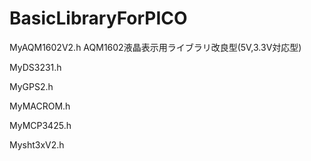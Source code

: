 # BasicLibraryForPICO
MyAQM1602V2.h
AQM1602液晶表示用ライブラリ改良型(5V,3.3V対応型)

MyDS3231.h


MyGPS2.h


MyMACROM.h


MyMCP3425.h


Mysht3xV2.h
